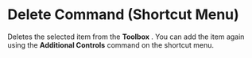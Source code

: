 
# Delete <item> Command (Shortcut Menu)

Deletes the selected item from the  **Toolbox** . You can add the item again using the **Additional Controls** command on the shortcut menu.


